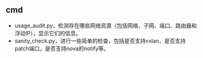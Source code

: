 ## cmd
* usage_audit.py，检测存在哪些网络资源（包括网络、子网、端口、路由器和浮动IP），显示它们的信息。
* sanity_check.py，进行一些简单的检查，包括是否支持vxlan，是否支持patch端口，是否支持nova的notify等。
